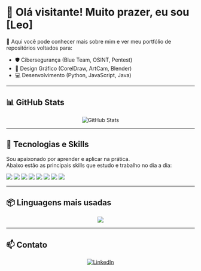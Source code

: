 # 👋 Olá visitante! Muito prazer, eu sou [Leo]

📌 Aqui você pode conhecer mais sobre mim e ver meu portfólio de repositórios voltados para:
- 🛡️ Cibersegurança (Blue Team, OSINT, Pentest)
- 🎨 Design Gráfico (CorelDraw, ArtCam, Blender)
- 💻 Desenvolvimento (Python, JavaScript, Java)

---

## 📊 GitHub Stats

<p align="center">
  <img src="https://github-readme-stats.vercel.app/api?username=SEU_USUARIO_GITHUB&show_icons=true&theme=radical" alt="GitHub Stats"/>
</p>

---

## 🚀 Tecnologias e Skills

Sou apaixonado por aprender e aplicar na prática.  
Abaixo estão as principais skills que estudo e trabalho no dia a dia:

<p>
  <img src="https://img.shields.io/badge/Python-🟩🟩🟩⬜️⬜️%2060%25-yellow" />
  <img src="https://img.shields.io/badge/JavaScript-🟩🟩⬜️⬜️⬜️%2050%25-yellowgreen" />
  <img src="https://img.shields.io/badge/Java-🟩⬜️⬜️⬜️⬜️%2030%25-orange" />
  <img src="https://img.shields.io/badge/Blue%20Team-🟩🟩🟩🟩⬜️%2080%25-blue" />
  <img src="https://img.shields.io/badge/Windows-🟩🟩🟩🟩⬜️%2080%25-lightgrey" />
  <img src="https://img.shields.io/badge/CorelDraw-🟩🟩🟩🟩🟩%2099%25-brightgreen" />
  <img src="https://img.shields.io/badge/ArtCam-🟩⬜️⬜️⬜️⬜️%2040%25-blue" />
  <img src="https://img.shields.io/badge/Blender-🟩⬜️⬜️⬜️⬜️%2030%25-orange" />
</p>

---

## 📦 Linguagens mais usadas

<p align="center">
  <img src="https://github-readme-stats.vercel.app/api/top-langs/?username=SEU_USUARIO_GITHUB&layout=compact&theme=radical" />
</p>

---

## 📫 Contato

<p align="center">
  <a href="https://www.linkedin.com/in/leosoaresjr/" target="_blank">
    <img src="https://img.shields.io/badge/LinkedIn-🔗-blue?style=for-the-badge&logo=linkedin" alt="LinkedIn">
  </a>
</p>
